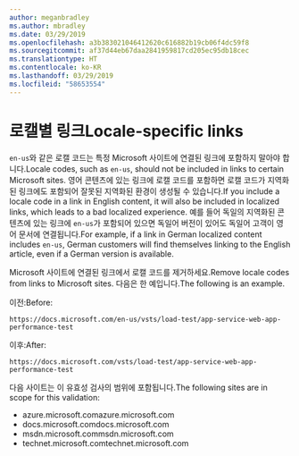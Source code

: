 ```yaml
---
author: meganbradley
ms.author: mbradley
ms.date: 03/29/2019
ms.openlocfilehash: a3b383021046412620c616882b19cb06f4dc59f8
ms.sourcegitcommit: af37d44eb67daa2841959817cd205ec95db18cec
ms.translationtype: HT
ms.contentlocale: ko-KR
ms.lasthandoff: 03/29/2019
ms.locfileid: "58653554"
---
```

# <a name="locale-specific-links"></a><span data-ttu-id="b2f68-101">로캘별 링크</span><span class="sxs-lookup"><span data-stu-id="b2f68-101">Locale-specific links</span></span>

<span data-ttu-id="b2f68-102">`en-us`와 같은 로캘 코드는 특정 Microsoft 사이트에 연결된 링크에 포함하지 말아야 합니다.</span><span class="sxs-lookup"><span data-stu-id="b2f68-102">Locale codes, such as `en-us`, should not be included in links to certain Microsoft sites.</span></span> <span data-ttu-id="b2f68-103">영어 콘텐츠에 있는 링크에 로캘 코드를 포함하면 로캘 코드가 지역화된 링크에도 포함되어 잘못된 지역화된 환경이 생성될 수 있습니다.</span><span class="sxs-lookup"><span data-stu-id="b2f68-103">If you include a locale code in a link in English content, it will also be included in localized links, which leads to a bad localized experience.</span></span> <span data-ttu-id="b2f68-104">예를 들어 독일의 지역화된 콘텐츠에 있는 링크에 `en-us`가 포함되어 있으면 독일어 버전이 있어도 독일어 고객이 영어 문서에 연결됩니다.</span><span class="sxs-lookup"><span data-stu-id="b2f68-104">For example, if a link in German localized content includes `en-us`, German customers will find themselves linking to the English article, even if a German version is available.</span></span>

<span data-ttu-id="b2f68-105">Microsoft 사이트에 연결된 링크에서 로캘 코드를 제거하세요.</span><span class="sxs-lookup"><span data-stu-id="b2f68-105">Remove locale codes from links to Microsoft sites.</span></span> <span data-ttu-id="b2f68-106">다음은 한 예입니다.</span><span class="sxs-lookup"><span data-stu-id="b2f68-106">The following is an example.</span></span>

<span data-ttu-id="b2f68-107">이전:</span><span class="sxs-lookup"><span data-stu-id="b2f68-107">Before:</span></span>

`https://docs.microsoft.com/en-us/vsts/load-test/app-service-web-app-performance-test`

<span data-ttu-id="b2f68-108">이후:</span><span class="sxs-lookup"><span data-stu-id="b2f68-108">After:</span></span>

`https://docs.microsoft.com/vsts/load-test/app-service-web-app-performance-test`

<span data-ttu-id="b2f68-109">다음 사이트는 이 유효성 검사의 범위에 포함됩니다.</span><span class="sxs-lookup"><span data-stu-id="b2f68-109">The following sites are in scope for this validation:</span></span>

- <span data-ttu-id="b2f68-110">azure.microsoft.com</span><span class="sxs-lookup"><span data-stu-id="b2f68-110">azure.microsoft.com</span></span>
- <span data-ttu-id="b2f68-111">docs.microsoft.com</span><span class="sxs-lookup"><span data-stu-id="b2f68-111">docs.microsoft.com</span></span>
- <span data-ttu-id="b2f68-112">msdn.microsoft.com</span><span class="sxs-lookup"><span data-stu-id="b2f68-112">msdn.microsoft.com</span></span>
- <span data-ttu-id="b2f68-113">technet.microsoft.com</span><span class="sxs-lookup"><span data-stu-id="b2f68-113">technet.microsoft.com</span></span>